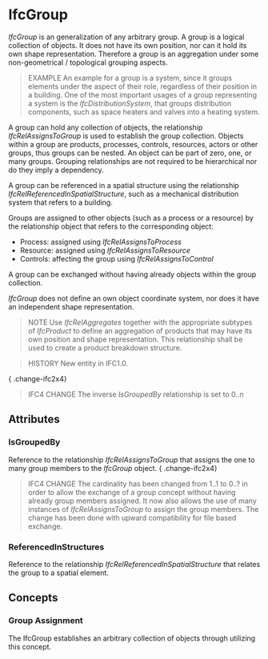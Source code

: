 # IfcGroup

_IfcGroup_ is an generalization of any arbitrary group. A group is a logical collection of objects. It does not have its own position, nor can it hold its own shape representation. Therefore a group is an aggregation under some non-geometrical / topological grouping aspects.
<!-- end of short definition -->


> EXAMPLE An example for a group is a system, since it groups elements under the aspect of their role, regardless of their position in a building. One of the most important usages of a group representing a system is the _IfcDistributionSystem_, that groups distribution components, such as space heaters and valves into a heating system.

A group can hold any collection of objects, the relationship _IfcRelAssignsToGroup_ is used to establish the group collection. Objects within a group are products, processes, controls, resources, actors or other groups, thus groups can be nested. An object can be part of zero, one, or many groups. Grouping relationships are not required to be hierarchical nor do they imply a dependency.

A group can be referenced in a spatial structure using the relationship _IfcRelReferencedInSpatialStructure_, such as a mechanical distribution system that refers to a building.

Groups are assigned to other objects (such as a process or a resource) by the relationship object that refers to the corresponding object:

* Process: assigned using _IfcRelAssignsToProcess_
* Resource: assigned using _IfcRelAssignsToResource_
* Controls: affecting the group using _IfcRelAssignsToControl_

A group can be exchanged without having already objects within the group collection.

_IfcGroup_ does not define an own object coordinate system, nor does it have an independent shape representation.

> NOTE Use _IfcRelAggregates_ together with the appropriate subtypes of _IfcProduct_ to define an aggregation of products that may have its own position and shape representation. This relationship shall be used to create a product breakdown structure.

> HISTORY New entity in IFC1.0.

{ .change-ifc2x4}
> IFC4 CHANGE The inverse _IsGroupedBy_ relationship is set to 0..n

## Attributes

### IsGroupedBy
Reference to the relationship _IfcRelAssignsToGroup_ that assigns the one to many group members to the _IfcGroup_ object.
{ .change-ifc2x4}
> IFC4 CHANGE The cardinality has been changed from 1..1 to 0..? in order to allow the exchange of a group concept without having already group members assigned. It now also allows the use of many instances of _IfcRelAssignsToGroup_ to assign the group members. The change has been done with upward compatibility for file based exchange.

### ReferencedInStructures
Reference to the relationship _IfcRelReferencedInSpatialStructure_ that relates the group to a spatial element.

## Concepts

### Group Assignment

The IfcGroup establishes an arbitrary collection of objects through utilizing this concept.
